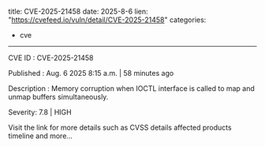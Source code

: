  
title: CVE-2025-21458
date: 2025-8-6
lien: "https://cvefeed.io/vuln/detail/CVE-2025-21458"
categories:
  - cve
---

CVE ID : CVE-2025-21458

Published :  Aug. 6
2025
8:15 a.m. | 58 minutes ago

Description : Memory corruption when IOCTL interface is called to map and unmap buffers simultaneously.

Severity: 7.8 | HIGH

Visit the link for more details
such as CVSS details
affected products
timeline
and more...
